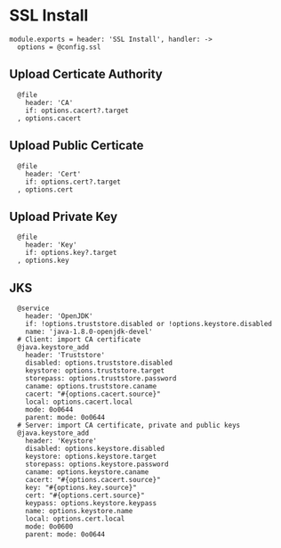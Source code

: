 
# SSL Install 

    module.exports = header: 'SSL Install', handler: ->
      options = @config.ssl

## Upload Certicate Authority

      @file
        header: 'CA'
        if: options.cacert?.target
      , options.cacert

## Upload Public Certicate

      @file
        header: 'Cert'
        if: options.cert?.target
      , options.cert

## Upload Private Key

      @file
        header: 'Key'
        if: options.key?.target
      , options.key

## JKS

      @service
        header: 'OpenJDK'
        if: !options.truststore.disabled or !options.keystore.disabled
        name: 'java-1.8.0-openjdk-devel'
      # Client: import CA certificate
      @java.keystore_add
        header: 'Truststore'
        disabled: options.truststore.disabled
        keystore: options.truststore.target
        storepass: options.truststore.password
        caname: options.truststore.caname
        cacert: "#{options.cacert.source}"
        local: options.cacert.local
        mode: 0o0644
        parent: mode: 0o0644
      # Server: import CA certificate, private and public keys
      @java.keystore_add
        header: 'Keystore'
        disabled: options.keystore.disabled
        keystore: options.keystore.target
        storepass: options.keystore.password
        caname: options.keystore.caname
        cacert: "#{options.cacert.source}"
        key: "#{options.key.source}"
        cert: "#{options.cert.source}"
        keypass: options.keystore.keypass
        name: options.keystore.name
        local: options.cert.local
        mode: 0o0600
        parent: mode: 0o0644
